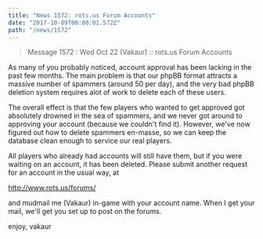 ```yaml
---
title: "News 1572: rots.us Forum Accounts"
date: "2017-10-09T00:00:01.572Z"
path: "/news/1572"
---
```


> Message 1572 : Wed Oct 22 (Vakaur)     :: rots.us Forum Accounts

As many of you probably noticed, account approval has been lacking
in the past few months.  The main problem is that our phpBB format
attracts a massive number of spammers (around 50 per day), and the
very bad phpBB deletion system requires alot of work to delete each
of these users.

The overall effect is that the few players who wanted to get approved
got absolutely drowned in the sea of spammers, and we never got
around to approving your account (because we couldn't find it).
However, we've now figured out how to delete spammers en-masse, so we
can keep the database clean enough to service our real players.

All players who already had accounts will still have them, but if you
were waiting on an account, it has been deleted.  Please submit
another request for an account in the usual way, at

http://www.rots.us/forums/

and mudmail me (Vakaur) in-game with your account name.  When I get
your mail, we'll get you set up to post on the forums.



enjoy,
   vakaur
